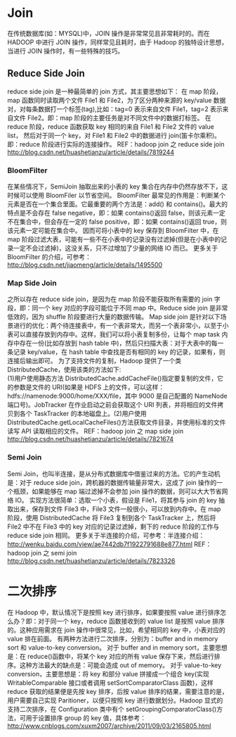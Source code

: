 # Join

在传统数据库(如：MYSQL)中，JOIN 操作是非常常见且非常耗时的。而在 HADOOP 中进行 JOIN 操作，同样常见且耗时，由于 Hadoop 的独特设计思想，当进行 JOIN 操作时，有一些特殊的技巧。

## Reduce Side Join

reduce side join 是一种最简单的 join 方式，其主要思想如下：
在 map 阶段，map 函数同时读取两个文件 File1 和 File2，为了区分两种来源的 key/value 数据对，对每条数据打一个标签(tag),比如：tag=0 表示来自文件 File1，tag=2 表示来自文件 File2。即：map 阶段的主要任务是对不同文件中的数据打标签。
在 reduce 阶段，reduce 函数获取 key 相同的来自 File1 和 File2 文件的 value list， 然后对于同一个 key，对 File1 和 File2 中的数据进行 join(笛卡尔乘积)。即：reduce 阶段进行实际的连接操作。
REF：hadoop join 之 reduce side join
http://blog.csdn.net/huashetianzu/article/details/7819244

### BloomFilter

在某些情况下，SemiJoin 抽取出来的小表的 key 集合在内存中仍然存放不下，这时候可以使用 BloomFiler 以节省空间。
BloomFilter 最常见的作用是：判断某个元素是否在一个集合里面。它最重要的两个方法是：add() 和 contains()。最大的特点是不会存在 false negative，即：如果 contains()返回 false，则该元素一定不在集合中，但会存在一定的 false positive，即：如果 contains()返回 true，则该元素一定可能在集合中。
因而可将小表中的 key 保存到 BloomFilter 中，在 map 阶段过滤大表，可能有一些不在小表中的记录没有过滤掉(但是在小表中的记录一定不会过滤掉)，这没关系，只不过增加了少量的网络 IO 而已。
更多关于 BloomFilter 的介绍，可参考：http://blog.csdn.net/jiaomeng/article/details/1495500

### Map Side Join

之所以存在 reduce side join，是因为在 map 阶段不能获取所有需要的 join 字段，即：同一个 key 对应的字段可能位于不同 map 中。Reduce side join 是非常低效的，因为 shuffle 阶段要进行大量的数据传输。
Map side join 是针对以下场景进行的优化：两个待连接表中，有一个表非常大，而另一个表非常小，以至于小表可以直接存放到内存中。这样，我们可以将小表复制多份，让每个 map task 内存中存在一份(比如存放到 hash table 中)，然后只扫描大表：对于大表中的每一条记录 key/value，在 hash table 中查找是否有相同的 key 的记录，如果有，则连接后输出即可。
为了支持文件的复制，Hadoop 提供了一个类 DistributedCache，使用该类的方法如下:  
(1)用户使用静态方法 DistributedCache.addCacheFile()指定要复制的文件，它的参数是文件的 URI(如果是 HDFS 上的文件，可以这样：hdfs://namenode:9000/home/XXX/file，其中 9000 是自己配置的 NameNode 端口号)。JobTracker 在作业启动之前会获取这个 URI 列表，并将相应的文件拷贝到各个 TaskTracker 的本地磁盘上。(2)用户使用 DistributedCache.getLocalCacheFiles()方法获取文件目录，并使用标准的文件读写 API 读取相应的文件。
REF：hadoop join 之 map side join
http://blog.csdn.net/huashetianzu/article/details/7821674

### Semi Join

Semi Join，也叫半连接，是从分布式数据库中借鉴过来的方法。它的产生动机是：对于 reduce side join，跨机器的数据传输量非常大，这成了 join 操作的一个瓶颈，如果能够在 map 端过滤掉不会参加 join 操作的数据，则可以大大节省网络 IO。
实现方法很简单：选取一个小表，假设是 File1，将其参与 join 的 key 抽取出来，保存到文件 File3 中，File3 文件一般很小，可以放到内存中。在 map 阶段，使用 DistributedCache 将 File3 复制到各个 TaskTracker 上，然后将 File2 中不在 File3 中的 key 对应的记录过滤掉，剩下的 reduce 阶段的工作与 reduce side join 相同。
更多关于半连接的介绍，可参考：半连接介绍：http://wenku.baidu.com/view/ae7442db7f1922791688e877.html
REF：hadoop join 之 semi join
http://blog.csdn.net/huashetianzu/article/details/7823326

# 二次排序

在 Hadoop 中，默认情况下是按照 key 进行排序，如果要按照 value 进行排序怎么办？即：对于同一个 key，reduce 函数接收到的 value list 是按照 value 排序的。这种应用需求在 join 操作中很常见，比如，希望相同的 key 中，小表对应的 value 排在前面。
有两种方法进行二次排序，分别为：buffer and in memory sort 和 value-to-key conversion。
对于 buffer and in memory sort，主要思想是：在 reduce()函数中，将某个 key 对应的所有 value 保存下来，然后进行排序。这种方法最大的缺点是：可能会造成 out of memory。
对于 value-to-key conversion，主要思想是：将 key 和部分 value 拼接成一个组合 key(实现 WritableComparable 接口或者调用 setSortComparatorClass 函数)，这样 reduce 获取的结果便是先按 key 排序，后按 value 排序的结果，需要注意的是，用户需要自己实现 Paritioner，以便只按照 key 进行数据划分。Hadoop 显式的支持二次排序，在 Configuration 类中有个 setGroupingComparatorClass()方法，可用于设置排序 group 的 key 值，具体参考：http://www.cnblogs.com/xuxm2007/archive/2011/09/03/2165805.html

